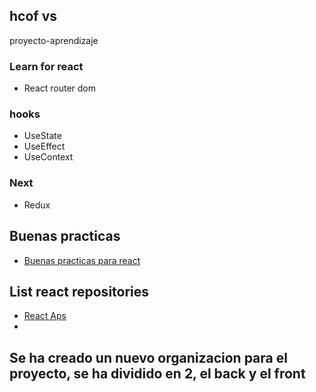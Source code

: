 ## hcof vs

proyecto-aprendizaje

### Learn for react

- React router dom

### hooks

- UseState
- UseEffect
- UseContext

### Next
- Redux

## Buenas practicas
- [Buenas practicas para react](https://kinsta.com/es/blog/practicas-de-react/)

## List react repositories
- [React Aps](https://codewithnico.com/apps-react-para-aprender/)
- 


## Se ha creado un nuevo organizacion para el proyecto, se ha dividido en 2, el back y el front